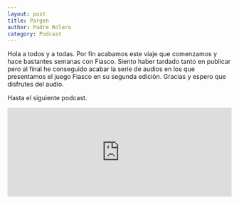 ```yaml
---
layout: post
title: Pargen
author: Padre Rolero
category: Podcast
---
```

Hola a todos y a todas. Por fin acabamos este viaje que comenzamos y hace bastantes semanas con Fiasco. Siento haber tardado tanto en publicar pero al final he conseguido acabar la serie de audios en los que presentamos el juego Fiasco en su segunda edición. Gracias y espero que disfrutes del audio.

Hasta el siguiente podcast.
<iframe src="https://www.ivoox.com/player_ej_136897977_6_1.html?c1=4c8ce4" width="100%" height="200" frameborder="0" allowfullscreen="" scrolling="no" loading="lazy"></iframe>




